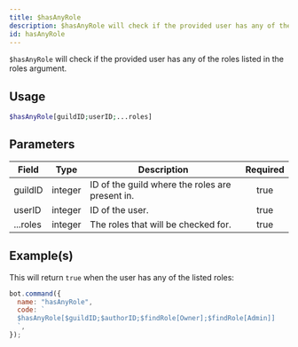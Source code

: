 ```yaml
---
title: $hasAnyRole
description: $hasAnyRole will check if the provided user has any of the roles listed in the roles argument.
id: hasAnyRole
---
```


`$hasAnyRole` will check if the provided user has any of the roles listed in the roles argument.

## Usage

```php
$hasAnyRole[guildID;userID;...roles]
```

## Parameters

| Field    | Type    | Description                                     | Required |
| -------- | ------- | ----------------------------------------------- | :------: |
| guildID  | integer | ID of the guild where the roles are present in. |   true   |
| userID   | integer | ID of the user.                                 |   true   |
| ...roles | integer | The roles that will be checked for.             |   true   |

## Example(s)

This will return `true` when the user has any of the listed roles:

```javascript
bot.command({
  name: "hasAnyRole",
  code: `
  $hasAnyRole[$guildID;$authorID;$findRole[Owner];$findRole[Admin]]
  `,
});
```
